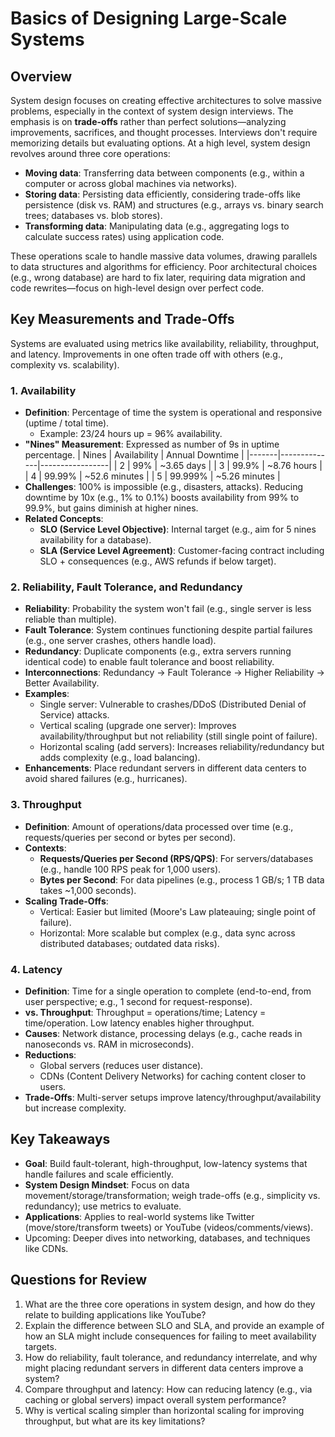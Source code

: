 # Basics of Designing Large-Scale Systems

## Overview

System design focuses on creating effective architectures to solve massive problems, especially in the context of system design interviews. The emphasis is on **trade-offs** rather than perfect solutions—analyzing improvements, sacrifices, and thought processes. Interviews don't require memorizing details but evaluating options. At a high level, system design revolves around three core operations:

- **Moving data**: Transferring data between components (e.g., within a computer or across global machines via networks).
- **Storing data**: Persisting data efficiently, considering trade-offs like persistence (disk vs. RAM) and structures (e.g., arrays vs. binary search trees; databases vs. blob stores).
- **Transforming data**: Manipulating data (e.g., aggregating logs to calculate success rates) using application code.

These operations scale to handle massive data volumes, drawing parallels to data structures and algorithms for efficiency. Poor architectural choices (e.g., wrong database) are hard to fix later, requiring data migration and code rewrites—focus on high-level design over perfect code.

## Key Measurements and Trade-Offs

Systems are evaluated using metrics like availability, reliability, throughput, and latency. Improvements in one often trade off with others (e.g., complexity vs. scalability).

### 1. Availability

- **Definition**: Percentage of time the system is operational and responsive (uptime / total time).
  - Example: 23/24 hours up = 96% availability.
- **"Nines" Measurement**: Expressed as number of 9s in uptime percentage.
  | Nines | Availability | Annual Downtime |
  |-------|--------------|-----------------|
  | 2 | 99% | ~3.65 days |
  | 3 | 99.9% | ~8.76 hours |
  | 4 | 99.99% | ~52.6 minutes |
  | 5 | 99.999% | ~5.26 minutes |
- **Challenges**: 100% is impossible (e.g., disasters, attacks). Reducing downtime by 10x (e.g., 1% to 0.1%) boosts availability from 99% to 99.9%, but gains diminish at higher nines.
- **Related Concepts**:
  - **SLO (Service Level Objective)**: Internal target (e.g., aim for 5 nines availability for a database).
  - **SLA (Service Level Agreement)**: Customer-facing contract including SLO + consequences (e.g., AWS refunds if below target).

### 2. Reliability, Fault Tolerance, and Redundancy

- **Reliability**: Probability the system won't fail (e.g., single server is less reliable than multiple).
- **Fault Tolerance**: System continues functioning despite partial failures (e.g., one server crashes, others handle load).
- **Redundancy**: Duplicate components (e.g., extra servers running identical code) to enable fault tolerance and boost reliability.
- **Interconnections**: Redundancy → Fault Tolerance → Higher Reliability → Better Availability.
- **Examples**:
  - Single server: Vulnerable to crashes/DDoS (Distributed Denial of Service) attacks.
  - Vertical scaling (upgrade one server): Improves availability/throughput but not reliability (still single point of failure).
  - Horizontal scaling (add servers): Increases reliability/redundancy but adds complexity (e.g., load balancing).
- **Enhancements**: Place redundant servers in different data centers to avoid shared failures (e.g., hurricanes).

### 3. Throughput

- **Definition**: Amount of operations/data processed over time (e.g., requests/queries per second or bytes per second).
- **Contexts**:
  - **Requests/Queries per Second (RPS/QPS)**: For servers/databases (e.g., handle 100 RPS peak for 1,000 users).
  - **Bytes per Second**: For data pipelines (e.g., process 1 GB/s; 1 TB data takes ~1,000 seconds).
- **Scaling Trade-Offs**:
  - Vertical: Easier but limited (Moore's Law plateauing; single point of failure).
  - Horizontal: More scalable but complex (e.g., data sync across distributed databases; outdated data risks).

### 4. Latency

- **Definition**: Time for a single operation to complete (end-to-end, from user perspective; e.g., 1 second for request-response).
- **vs. Throughput**: Throughput = operations/time; Latency = time/operation. Low latency enables higher throughput.
- **Causes**: Network distance, processing delays (e.g., cache reads in nanoseconds vs. RAM in microseconds).
- **Reductions**:
  - Global servers (reduces user distance).
  - CDNs (Content Delivery Networks) for caching content closer to users.
- **Trade-Offs**: Multi-server setups improve latency/throughput/availability but increase complexity.

## Key Takeaways

- **Goal**: Build fault-tolerant, high-throughput, low-latency systems that handle failures and scale efficiently.
- **System Design Mindset**: Focus on data movement/storage/transformation; weigh trade-offs (e.g., simplicity vs. redundancy); use metrics to evaluate.
- **Applications**: Applies to real-world systems like Twitter (move/store/transform tweets) or YouTube (videos/comments/views).
- Upcoming: Deeper dives into networking, databases, and techniques like CDNs.

## Questions for Review

1. What are the three core operations in system design, and how do they relate to building applications like YouTube?
2. Explain the difference between SLO and SLA, and provide an example of how an SLA might include consequences for failing to meet availability targets.
3. How do reliability, fault tolerance, and redundancy interrelate, and why might placing redundant servers in different data centers improve a system?
4. Compare throughput and latency: How can reducing latency (e.g., via caching or global servers) impact overall system performance?
5. Why is vertical scaling simpler than horizontal scaling for improving throughput, but what are its key limitations?

